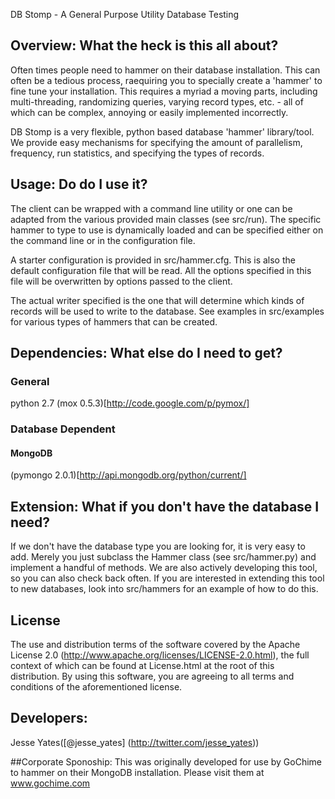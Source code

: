 DB Stomp - A General Purpose Utility Database Testing

## Overview: What the heck is this all about?
Often times people need to hammer on their database installation. This can often be a tedious process, raequiring you to specially create a 'hammer' to fine tune your installation. This requires a myriad a moving parts, including multi-threading, randomizing queries, varying record types, etc. - all of which can be complex, annoying or easily implemented incorrectly.

DB Stomp is a very flexible, python based database 'hammer' library/tool. We provide easy mechanisms for specifying the amount of parallelism, frequency, run statistics, and specifying the types of records.

## Usage: Do do I use it?
The client can be wrapped with a command line utility or one can be adapted from the various provided main classes (see src/run). The specific hammer to type to use is dynamically loaded and can be specified either on the command line or in the configuration file.

A starter configuration is provided in src/hammer.cfg. This is also the default configuration file that will be read. All the options specified in this file will be overwritten by options passed to the client. 

The actual writer specified is the one that will determine which kinds of records will be used to write to the database. See examples in src/examples for various types of hammers that can be created.

## Dependencies: What else do I need to get?
### General
python 2.7
(mox 0.5.3)[http://code.google.com/p/pymox/]

### Database Dependent
#### MongoDB
(pymongo 2.0.1)[http://api.mongodb.org/python/current/]

## Extension: What if you don't have the database I need?
If we don't have the database type you are looking for, it is very easy to add. Merely you just subclass the Hammer class (see src/hammer.py) and implement a handful of methods. We are also actively developing this tool, so you can also check back often. If you are interested in extending this tool to new databases, look into src/hammers for an example of how to do this.

## License
The use and distribution terms of the software covered by the Apache License 2.0 (http://www.apache.org/licenses/LICENSE-2.0.html), the full context of which can be found at License.html at the root of this distribution. By using this software, you are agreeing to all terms and conditions of the aforementioned license.

## Developers:
Jesse Yates([@jesse_yates] (http://twitter.com/jesse_yates))

##Corporate Sponoship:
This was originally developed for use by GoChime to hammer on their MongoDB installation. Please visit them at www.gochime.com
